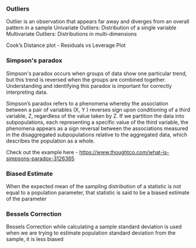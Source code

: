 ### Outliers
Outlier is an observation that appears far away and diverges from an overall pattern in a sample
Univariate Outliers: Distribution of a single variable
Multivariate Outliers: Distributions in multi-dimensions

Cook’s Distance plot - Residuals vs Leverage Plot


### Simpson's paradox
Simpson's paradox occurs when groups of data show one particular trend, but this trend is reversed when the groups are combined together. Understanding and identifying this paradox is important for correctly interpreting data.

Simpson’s paradox refers to a phenomena whereby the association between a pair of variables (X, Y ) reverses sign upon conditioning of a third variable, Z, regardless of the value taken by Z. If we partition the data into subpopulations, each representing a specific value of the third variable, the phenomena appears as a sign reversal between the associations measured in the disaggregated subpopulations relative to the aggregated data, which describes the population as a whole.

Check out the example here - https://www.thoughtco.com/what-is-simpsons-paradox-3126365

### Biased Estimate
When the expected mean of the sampling distribution of a statistic is not equal to a population parameter, that statistic is said to be a biased estimate of the parameter

### Bessels Correction
Bessels Correction while calculating a sample standard deviation is used when we are trying to estimate population standard deviation from the sample, it is less biased

